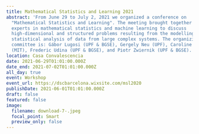 ```yaml
---
title: Mathematical Statistics and Learning 2021
abstract: 'From June 29 to July 2, 2021 we organized a conference on
  "Mathematical Statistics and Learning". The meeting brought together leading
  experts in mathematical statistics and machine learning to discuss
  high-dimensional and structured problems resulting from the modelling and
  statistical analysis of data from large complex systems. The organizing
  committee is: Gábor Lugosi (UPF & BGSE), Gergely Neu (UPF), Caroline Uhler
  (MIT), Frederic Udina (UPF & BGSE), and Piotr Zwiernik (UPF & BGSE). '
location: Casa Convalescencia
date: 2021-06-29T01:01:00.000Z
date_end: 2021-07-02T01:01:00.000Z
all_day: true
event: Workshop
event_url: https://dscbarcelona.wixsite.com/msl2020
publishDate: 2021-06-01T01:01:00.000Z
draft: false
featured: false
image:
  filename: download-7-.jpeg
  focal_point: Smart
  preview_only: false
---
```

